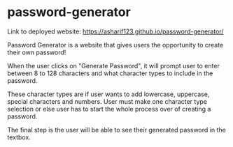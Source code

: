 # password-generator

Link to deployed website: https://asharif123.github.io/password-generator/

Password Generator is a website that gives users the opportunity to create their own password!

When the user clicks on "Generate Password", it will prompt user to enter between 8 to 128 characters and what character types to include in the password.

These character types are if user wants to add lowercase, uppercase, special characters and numbers. User must make one character type selection or else user has to start the whole process over of creating a password.

The final step is the user will be able to see their generated password in the textbox.
